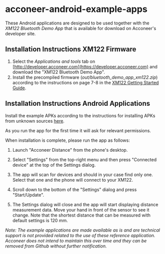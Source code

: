 # acconeer-android-example-apps

These Android applications are designed to be used together with the _XM122 Bluetooth Demo App_ that is available for download on Acconeer's developer site.

## Installation Instructions XM122 Firmware

  1. Select the _Applications and tools_ tab on  [http://developer.acconeer.com](https://developer.acconeer.com) and download the "XM122 Bluetooth Demo App". 
  2. Install the precompiled firmware (_out/bluetooth_demo_app_xm122.zip_) according to the instructions on page 7-8 in the [XM122 Getting Started Guide](https://developer.acconeer.com/download/getting-started-guide-xm122-pdf/). 

## Installation Instructions Android Applications

Install the example APKs according to the instructions for installing APKs from unknown sources [here](https://developer.android.com/distribute/marketing-tools/alternative-distribution#unknown-sources).

As you run the app for the first time it will ask for relevant permissions.

When installation is complete, please run the app as follows:

1. Launch "Acconeer Distance" from the phone's desktop.

2. Select "Settings" from the top-right menu and then press "Connected device" at the top of the Settings dialog.

3. The app will scan for devices and should in your case find only one. Select that one and the phone will connect to your XM122.

4. Scroll down to the bottom of the "Settings" dialog and press "Start/Update".

5. The Settings dialog will close and the app will start displaying distance measurement data. Move your hand in front of the sensor to see it change. Note that the shortest distance that can be measured with default settings is 120 mm.


_Note: The example applications are made available as is and are technical support is not provided related to the use of these reference application. Acconeer does not intend to maintain this over time and they can be removed from Github without further notification._
